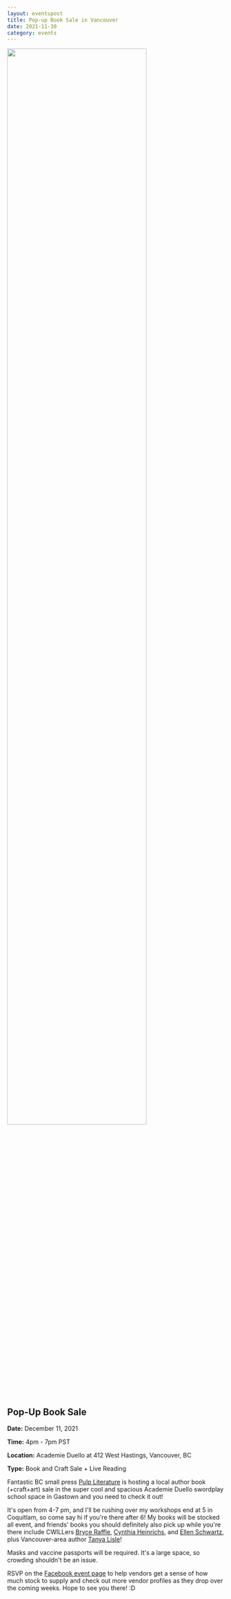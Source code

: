 ```yaml
---
layout: eventspost
title: Pop-up Book Sale in Vancouver
date: 2021-11-30
category: events
---
```


<a href="https://www.facebook.com/events/975573233365483/" target="_blank"><img style="width:80%" src="https://scontent.fyvr3-1.fna.fbcdn.net/v/t39.30808-6/259648134_5064451160234876_5404785814169980620_n.jpg?_nc_cat=109&ccb=1-5&_nc_sid=340051&_nc_ohc=Rel21QKB3gEAX9jjFMp&_nc_ht=scontent.fyvr3-1.fna&oh=77c43ea96406c57e60cfccb9b08068ad&oe=61AAF294"></a>

## Pop-Up Book Sale

**Date:** December 11, 2021

**Time:** 4pm - 7pm PST 

**Location:** Academie Duello at 412 West Hastings, Vancouver, BC

**Type:** Book and Craft Sale + Live Reading 

Fantastic BC small press [Pulp Literature](https://pulpliterature.com/) is hosting a local author book (+craft+art) sale in the super cool and spacious Academie Duello swordplay school space in Gastown and you need to check it out!

It's open from 4-7 pm, and I'll be rushing over my workshops end at 5 in Coquitlam, so come say hi if you're there after 6! My books will be stocked all event, and friends' books you should definitely also pick up while you're there include CWILLers [Bryce Raffle](http://www.bryceraffle.com/), [Cynthia Heinrichs](https://cynthiaheinrichsauthor.wordpress.com/), and [Ellen Schwartz](https://www.ellenschwartz.net/), plus Vancouver-area author [Tanya Lisle](https://tanyalisle.com/)! 

Masks and vaccine passports will be required. It's a large space, so crowding shouldn't be an issue. 

RSVP on the [Facebook event page](https://www.facebook.com/events/975573233365483/?acontext=%7B%22event_action_history%22%3A[%7B%22mechanism%22%3A%22calendar_tab_event%22%2C%22surface%22%3A%22bookmark_calendar%22%7D]%2C%22ref_notif_type%22%3Anull%7D) to help vendors get a sense of how much stock to supply and check out more vendor profiles as they drop over the coming weeks. Hope to see you there! :D
